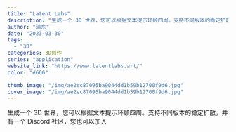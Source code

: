 ```yaml
---
title: "Latent Labs"
description: "生成一个 3D 世界，您可以根据文本提示环顾四周。支持不同版本的稳定扩散，并有一个 Discord 社区，您也可以加入 "
author: "瑞东"
date: "2023-03-30"
tags:
  - "3D"
categories: 3D创作
series: "application"
website_link: "https://www.latentlabs.art/"
color: "#666"

thumb_image: "/img/ae2ec87095ba9044dd1b59b12700f9d6.jpg"
cover_image: "/img/ae2ec87095ba9044dd1b59b12700f9d6.jpg"
---
```


生成一个 3D 世界，您可以根据文本提示环顾四周。支持不同版本的稳定扩散，并有一个 Discord 社区，您也可以加入 